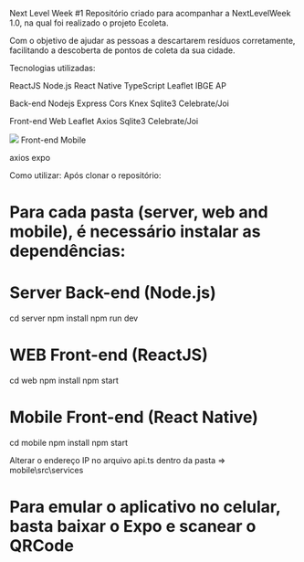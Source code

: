 Next Level Week #1
Repositório criado para acompanhar a NextLevelWeek 1.0, na qual foi realizado o projeto Ecoleta.

Com o objetivo de ajudar as pessoas a descartarem resíduos corretamente, facilitando a descoberta de pontos de coleta da sua cidade.

Tecnologias utilizadas:

ReactJS
Node.js
React Native
TypeScript
Leaflet
IBGE AP

Back-end
Nodejs
Express
Cors
Knex
Sqlite3
Celebrate/Joi

Front-end Web
Leaflet
Axios
Sqlite3
Celebrate/Joi

![](ecoleta.gif)
Front-end Mobile

axios
expo


Como utilizar:
Após clonar o repositório:

# Para cada pasta (server, web and mobile), é necessário instalar as dependências:

# Server Back-end  (Node.js)
  cd server
  npm install
  npm run dev

# WEB Front-end  (ReactJS)
  cd web
  npm install
  npm start

# Mobile Front-end (React Native)
  cd mobile
  npm install
  npm start

 Alterar o endereço IP no arquivo api.ts dentro da pasta => mobile\src\services

# Para emular o aplicativo no celular, basta baixar o Expo e scanear o QRCode
